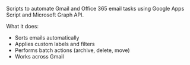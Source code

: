 Scripts to automate Gmail and Office 365 email tasks using Google Apps Script and Microsoft Graph API.

What it does:
- Sorts emails automatically
- Applies custom labels and filters
- Performs batch actions (archive, delete, move)
- Works across Gmail
